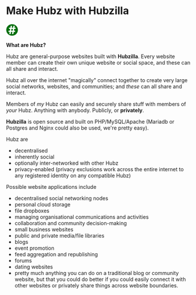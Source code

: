 
Make Hubz with Hubzilla
=======================

![Hubzilla](images/ghash-32.png)

**What are Hubz?**

Hubz are general-purpose websites built with **Hubzilla**. Every website member can create their own unique website or social space, and these can all share and interact.

Hubz all over the internet "magically" connect together to create very large social networks, websites, and communities; and *these* can all share and interact. 

Members of *my* Hubz can easily and securely share stuff with members of *your* Hubz. Anything with anybody. Publicly, or **privately**. 


**Hubzilla** is open source and built on PHP/MySQL/Apache (Mariadb or Postgres and Nginx could also be used, we're pretty easy).  

Hubz are

* decentralised
* inherently social
* optionally inter-networked with other Hubz
* privacy-enabled (privacy exclusions work across the entire internet to any registered identity on any compatible Hubz)

Possible website applications include

* decentralised social networking nodes
* personal cloud storage
* file dropboxes
* managing organisational communications and activities
* collaboration and community decision-making
* small business websites
* public and private media/file libraries
* blogs
* event promotion
* feed aggregation and republishing
* forums
* dating websites
* pretty much anything you can do on a traditional blog or community website, but that you could do better if you could easily connect it with other websites or privately share things across website boundaries. 
